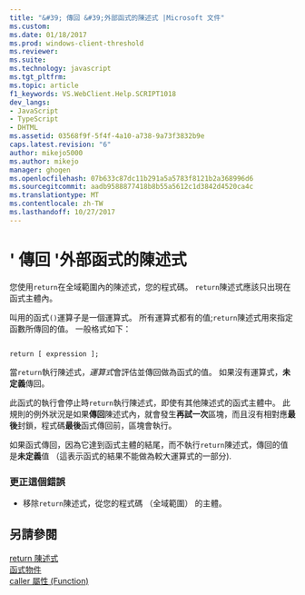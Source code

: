 ```yaml
---
title: "&#39; 傳回 &#39;外部函式的陳述式 |Microsoft 文件"
ms.custom: 
ms.date: 01/18/2017
ms.prod: windows-client-threshold
ms.reviewer: 
ms.suite: 
ms.technology: javascript
ms.tgt_pltfrm: 
ms.topic: article
f1_keywords: VS.WebClient.Help.SCRIPT1018
dev_langs:
- JavaScript
- TypeScript
- DHTML
ms.assetid: 03568f9f-5f4f-4a10-a738-9a73f3832b9e
caps.latest.revision: "6"
author: mikejo5000
ms.author: mikejo
manager: ghogen
ms.openlocfilehash: 07b633c87dc11b291a5a5783f8121b2a368996d6
ms.sourcegitcommit: aadb9588877418b8b55a5612c1d3842d4520ca4c
ms.translationtype: MT
ms.contentlocale: zh-TW
ms.lasthandoff: 10/27/2017
---
```

# <a name="39return39-statement-outside-of-function"></a>&#39; 傳回 &#39;外部函式的陳述式
您使用`return`在全域範圍內的陳述式，您的程式碼。 `return`陳述式應該只出現在函式主體內。  
  
 叫用的函式`()`運算子是一個運算式。 所有運算式都有的值;`return`陳述式用來指定函數所傳回的值。 一般格式如下：  
  
```  
  
return [ expression ];  
```  
  
 當`return`執行陳述式，*運算式*會評估並傳回做為函式的值。 如果沒有運算式，**未定義**傳回。  
  
 此函式的執行會停止時`return`執行陳述式，即使有其他陳述式的函式主體中。 此規則的例外狀況是如果**傳回**陳述式內，就會發生**再試一次**區塊，而且沒有相對應**最後**封鎖，程式碼**最後**函式傳回前，區塊會執行。  
  
 如果函式傳回，因為它達到函式主體的結尾，而不執行`return`陳述式，傳回的值是**未定義**值 （這表示函式的結果不能做為較大運算式的一部分).  
  
### <a name="to-correct-this-error"></a>更正這個錯誤  
  
-   移除`return`陳述式，從您的程式碼 （全域範圍） 的主體。  
  
## <a name="see-also"></a>另請參閱  
 [return 陳述式](../../javascript/reference/return-statement-javascript.md)   
 [函式物件](../../javascript/reference/function-object-javascript.md)   
 [caller 屬性 (Function)](../../javascript/reference/caller-property-function-javascript.md)